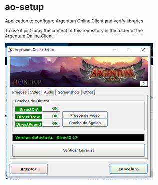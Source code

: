 # ao-setup
Application to configure Argentum Online Client and verify libraries

To use it just copy the content of this repository in the folder of the [Argentum Online Client](https://github.com/ao-libre/ao-client/)

![SCREENSHOT](https://github.com/ao-libre/ao-setup/blob/master/Recursos/screenshot.png)
